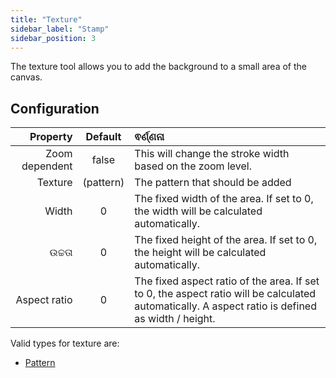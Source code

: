 ```yaml
---
title: "Texture"
sidebar_label: "Stamp"
sidebar_position: 3
---
```


The texture tool allows you to add the background to a small area of the canvas.

## Configuration

|       Property |  Default  | ଵର୍ଣ୍ଣନା                                                                                                                                         |
| --------------:|:---------:|:------------------------------------------------------------------------------------------------------------------------------------------------ |
| Zoom dependent |   false   | This will change the stroke width based on the zoom level.                                                                                       |
|        Texture | (pattern) | The pattern that should be added                                                                                                                 |
|          Width |     0     | The fixed width of the area. If set to 0, the width will be calculated automatically.                                                            |
|         ଉଚ୍ଚତା |     0     | The fixed height of the area. If set to 0, the height will be calculated automatically.                                                          |
|   Aspect ratio |     0     | The fixed aspect ratio of the area. If set to 0, the aspect ratio will be calculated automatically. A aspect ratio is defined as width / height. |

Valid types for texture are:

* [Pattern](../background#pattern)

